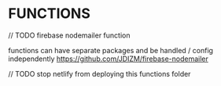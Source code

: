 # FUNCTIONS

// TODO firebase nodemailer function

functions can have separate packages and be handled / config independently
https://github.com/JDIZM/firebase-nodemailer

// TODO stop netlify from deploying this functions folder
